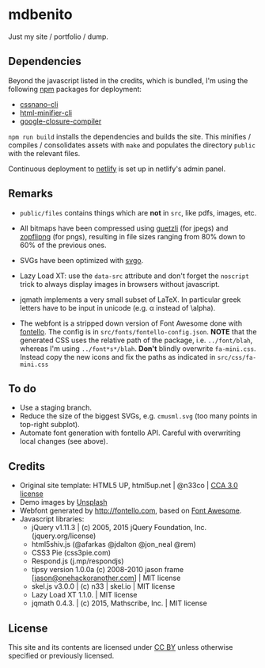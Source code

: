 # mdbenito

Just my site / portfolio / dump.


## Dependencies

Beyond the javascript listed in the credits, which is bundled, I'm
using the following [npm](https://www.npmjs.com/) packages for
deployment:

 * [cssnano-cli](https://www.npmjs.com/package/cssnano-cli)
 * [html-minifier-cli](https://www.npmjs.com/package/html-minifier)
 * [google-closure-compiler](https://www.npmjs.com/package/google-closure-compiler)

`npm run build` installs the dependencies and builds the site. This
minifies / compiles / consolidates assets with `make` and populates
the directory `public` with the relevant files.

Continuous deployment to [netlify](https://www.netlify.com) is set up
in netlify's admin panel.

## Remarks

* `public/files` contains things which are **not** in `src`, like
  pdfs, images, etc.
  
* All bitmaps have been compressed
  using [guetzli](https://github.com/google/guetzli/) (for jpegs)
  and [zopflipng](https://github.com/google/zopfli) (for pngs),
  resulting in file sizes ranging from 80% down to 60% of the previous
  ones.

* SVGs have been optimized with [svgo](https://github.com/svg/svgo).

* Lazy Load XT: use the `data-src` attribute and don't forget the
  `noscript` trick to always display images in browsers without
  javascript.

* jqmath implements a very small subset of LaTeX. In particular
  greek letters have to be input in unicode (e.g. α instead of \alpha).

* The webfont is a stripped down version of Font Awesome done
  with [fontello](http://fontello.com). The config is in
  `src/fonts/fontello-config.json`.  **NOTE** that the generated CSS
  uses the relative path of the package, i.e. `../font/blah`, whereas
  I'm using `../font*s*/blah`.  **Don't** blindly overwrite
  `fa-mini.css`. Instead copy the new icons and fix the paths as
  indicated in `src/css/fa-mini.css`


## To do

* Use a staging branch.
* Reduce the size of the biggest SVGs, e.g. `cmusml.svg` (too many points in
  top-right subplot).
* Automate font generation with fontello API. Careful with overwriting
  local changes (see above).


## Credits

* Original site template: HTML5 UP, html5up.net | @n33co |
  [CCA 3.0 license](html5up.net/license)
* Demo images by [Unsplash](unsplash.com)
* Webfont generated by http://fontello.com, based on
  [Font Awesome](fortawesome.github.com/Font-Awesome).
* Javascript libraries:
    * jQuery v1.11.3 | (c) 2005, 2015 jQuery Foundation, Inc.
      (jquery.org/license)
    * html5shiv.js (@afarkas @jdalton @jon\_neal @rem)
    * CSS3 Pie (css3pie.com)
    * Respond.js (j.mp/respondjs)
    * tipsy version 1.0.0a (c) 2008-2010 jason frame
      [jason@onehackoranother.com] | MIT license
    * skel.js v3.0.0 | (c) n33 | skel.io | MIT license
    * Lazy Load XT 1.1.0. | MIT license
    * jqmath 0.4.3. | (c) 2015, Mathscribe, Inc. | MIT license


## License

This site and its contents are licensed
under [CC BY](https://creativecommons.org/licenses/by/4.0/) unless
otherwise specified or previously licensed.

